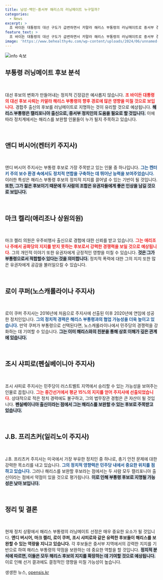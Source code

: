 ```yaml
---
title: 남성·백인·중서부 해리스의 러닝메이트 누구일까?
categories:
  - News
excerpt: >
  조 바이든 대통령의 대선 구도가 급변하면서 카말라 해리스 부통령의 러닝메이트로 중서부 경합주 출신 정치인들이 부상하고 있다. 앤디 버시어, 마크 켈리, 로이 쿠퍼 등 후보들이 주목받고 있으며, 해리스를 보완할 인물로 기대된다.
feature_text: >
  조 바이든 대통령의 대선 구도가 급변하면서 카말라 해리스 부통령의 러닝메이트로 중서부 경합주 출신 정치인들이 부상하고 있다. 앤디 버시어, 마크 켈리, 로이 쿠퍼 등 후보들이 주목받고 있으며, 해리스를 보완할 인물로 기대된다.
image: 'https://www.behealthy4u.com/wp-content/uploads/2024/06/unnamed-file.png'
---
```


<p><img src="https://www.behealthy4u.com/wp-content/uploads/2024/06/unnamed-file.png" alt="info 속보" /></p>

<h2 data-ke-size="size26">부통령 러닝메이트 후보 분석</h2>

<p data-ke-size="size16">&nbsp;</p>

<p>대선 후보의 변화가 만들어내는 정치적 긴장감은 예사롭지 않습니다. <b><span style="color: #ee2323;">조 바이든 대통령의 대선 후보 사퇴는 카말라 해리스 부통령의 향후 경로에 많은 영향을 미칠 것으로 보입니다.</span></b> 경합주 출신의 후보를 러닝메이트로 지명하는 것이 유리할 것으로 예상됩니다. <b><span style="background-color: #21538527;">해리스 부통령은 캘리포니아 출신으로, 중서부 정치인의 도움을 필요로 할 것입니다.</span></b> 이에 따라 정치계에서는 해리스를 보완할 인물들이 누가 될지 주목하고 있습니다. </p>

<p data-ke-size="size16">&nbsp;</p>

<h2 data-ke-size="size26">앤디 버시어(켄터키 주지사)</h2>

<p data-ke-size="size16">&nbsp;</p>

<p>앤디 버시어 주지사는 부통령 후보로 가장 주목받고 있는 인물 중 하나입니다. <b><span style="color: #1a5490;">그는 켄터키 주의 보수 환경 속에서도 정치적 연합을 구축하는 데 뛰어난 능력을 보여주었습니다.</span></b> 이러한 특성은 해리스 부통령 후보의 정치적 지지를 끌어낼 수 있는 기반이 될 것입니다. <b><span style="background-color: #21538527;">또한, 그가 젊은 후보이기 때문에 두 사람의 조합은 유권자들에게 좋은 인상을 남길 것으로 보입니다.</span></b> </p>

<p data-ke-size="size16">&nbsp;</p>

<h2 data-ke-size="size26">마크 켈리(애리조나 상원의원)</h2>

<p data-ke-size="size16">&nbsp;</p>

<p>마크 켈리 의원은 우주비행사 출신으로 경험에 대한 신뢰를 받고 있습니다. <b><span style="color: #ee2323;">그는 애리조나 주에서 공화당의 지지를 받지 못하는 후보로서 강력한 경쟁력을 보일 것으로 예상됩니다.</span></b> 그의 개인적 이야기 또한 유권자에게 긍정적인 영향을 미칠 수 있습니다. <b><span style="background-color: #21538527;">것은 그가 부통령으로서 적합할수 있다는 것을 의미합니다.</span></b> 정치적 폭력에 대한 그의 지지 또한 많은 유권자에게 공감을 불러일으킬 수 있습니다.</p>

<p data-ke-size="size16">&nbsp;</p>

<h2 data-ke-size="size26">로이 쿠퍼(노스캐롤라이나 주지사)</h2>

<p data-ke-size="size16">&nbsp;</p>

<p>로이 쿠퍼 주지사는 2016년에 처음으로 주지사에 선출된 이후 2020년에 연임에 성공한 정치인입니다. <b><span style="color: #1a5490;">그의 정치적 경력은 해리스 부통령과의 협업 가능성을 더욱 높이고 있습니다.</span></b> 만약 쿠퍼가 부통령으로 선택된다면, 노스캐롤라이나에서 민주당의 경쟁력을 강화하는 데 기여할 수 있습니다. <b><span style="background-color: #21538527;">그는 이미 해리스와의 친분을 통해 상호 이해가 깊은 관계에 있습니다.</span></b> </p>

<p data-ke-size="size16">&nbsp;</p>

<h2 data-ke-size="size26">조시 샤피로(펜실베이니아 주지사)</h2>

<p data-ke-size="size16">&nbsp;</p>

<p>조시 샤피로 주지사는 민주당이 러스트벨트 지역에서 승리할 수 있는 가능성을 보여주는 인물로 꼽힙니다. <b><span style="color: #ee2323;">그는 중간선거에서 평균 15%의 지지를 얻어 주지사에 선출되었습니다.</span></b> 상대적으로 적은 정치 경력에도 불구하고, 그의 법무장관 경험은 큰 자산이 될 것입니다. <b><span style="background-color: #21538527;">펜실베이니아 출신이라는 점에서 그는 해리스를 보완할 수 있는 후보로 주목받고 있습니다.</span></b> </p>

<p data-ke-size="size16">&nbsp;</p>

<h2 data-ke-size="size26">J.B. 프리츠커(일리노이 주지사)</h2>

<p data-ke-size="size16">&nbsp;</p>

<p>J.B. 프리츠커 주지사는 미국에서 가장 부유한 정치인 중 하나로, 총기 안전 문제에 대한 강력한 목소리를 내고 있습니다. <b><span style="color: #1a5490;">그의 정치적 영향력은 민주당 내에서 중요한 위치를 점하고 있습니다.</span></b> 그러나 해리스를 보완할 후보라는 점에서는 두 사람 모두 캘리포니아 출신이라는 점에서 약점이 있을 것으로 평가됩니다. <b><span style="background-color: #21538527;">이로 인해 부통령 후보로 지명될 가능성은 낮아 보입니다.</span></b> </p>

<p data-ke-size="size16">&nbsp;</p>

<h2 data-ke-size="size26">정리 및 결론</h2>

<p data-ke-size="size16">&nbsp;</p>

<p>현재 정치 상황에서 해리스 부통령의 러닝메이트 선정은 매우 중요한 요소가 될 것입니다. <b><span style="ee2323;">앤디 버시어, 마크 켈리, 로이 쿠퍼, 조시 샤피로와 같은 유력한 후보들이 해리스를 보완할 수 있는 역량을 지니고 있습니다.</span></b> 각 후보들은 중서부 지역에서의 강력한 지지를 기반으로 하여 해리스 부통령의 약점을 보완하는 데 중요한 역할을 할 것입니다. <b><span style="background-color: #21538527;">정치적 분석에 따르면, 이들은 모두 해리스 후보의 지지를 확장하는 데 기여할 것으로 예상됩니다.</span></b> 이로 인해 선거 결과에도 결정적인 영향을 미칠 가능성이 높습니다.</p>
생생한 뉴스, <a href="https://opensis.kr" rel="dofollow">opensis.kr</a>



